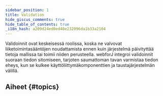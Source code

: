 ```yaml
---
sidebar_position: 1
title: Validation
hide_giscus_comments: true
hide_table_of_contents: true
_i18n_hash: a209d24ed0ed40e232096da1b33a2104
---
```

<Head>
  <style>{`
  .container {
    max-width: 65em !important;
  }
  `}</style>
</Head>

Validoinnit ovat keskeisessä roolissa, koska ne valvovat liiketoimintasääntöjen noudattamista ennen kuin järjestelmä päivityttää tietoja mallissa tai toimii niiden perusteella. webforJ integroi validoinnit suoraan tiedon sitomiseen, tarjoten saumattoman tavan varmistaa tiedon eheys, kun se kulkee käyttöliittymäkomponenttien ja taustajärjestelmän välillä.

## Aiheet {#topics}

<DocCardList className="topics-section" />
